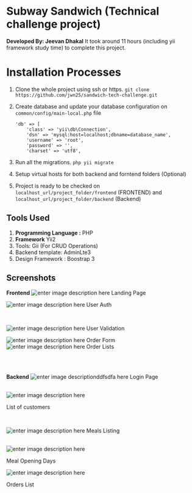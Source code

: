 # Subway Sandwich (Technical challenge project)
**Developed By: Jeevan Dhakal**
It took around 11 hours (including yii framework study time) to complete this project. 

# Installation Processes

 

 1. Clone the whole project using ssh or https.  `git clone https://github.com/jwn25/sandwich-tech-challenge.git`

 3. Create database and update your database configuration on `common/config/main-local.php` file

        'db' => [
    		'class' => 'yii\db\Connection',
    		'dsn' => 'mysql:host=localhost;dbname=database_name',
    		'username' => 'root',
    		'password' => '',
    		'charset' => 'utf8',

 4. Run all the migrations. `php yii migrate`
 5. Setup virtual hosts for both backend and forntend folders (Optional)
 6. Project is ready to be checked on `localhost_url/project_folder/frontend` (FRONTEND) and `localhost_url/project_folder/backend` (Backend)
 

## Tools Used

 1. **Programming Language :** PHP
 2. **Framework** Yii2
 3. Tools: Gii (For CRUD Operations)
 4. Backend template: AdminLte3
 5. Design Framework : Boostrap 3  

## Screenshots


**Frontend**
![enter image description here](https://i.ibb.co/80W5KXY/Screenshot-from-2021-02-06-20-20-14.png)
Landing Page
<br>

![enter image description here](https://i.ibb.co/ZmDs0yL/Screenshot-from-2021-02-06-20-21-10.png)
User Auth

<br>

![enter image description here](https://i.ibb.co/vY23WZg/Screenshot-from-2021-02-06-20-28-02.png)
User Validation
<br>

![enter image description here](https://i.ibb.co/YtVHJjB/Screenshot-from-2021-02-06-20-23-50.png)
Order Form
<br>![enter image description here](https://i.ibb.co/KW4yD8H/Screenshot-from-2021-02-06-20-26-42.png)
Order Lists
<br>




<br>
<br>


**Backend**
![enter image descriptionddfsdfa here](https://i.ibb.co/KWvzf4K/Screenshot-from-2021-02-06-20-12-51.png)
 Login Page
<br>
<br>


![enter image description here](https://i.ibb.co/1M1V8S0/Screenshot-from-2021-02-06-20-14-45.png)

List of customers

<br> 

![enter image description here](https://i.ibb.co/99Dx0yL/Screenshot-from-2021-02-06-20-14-52.png)
Meals Listing

<br> ![enter image description here](https://i.ibb.co/0C4ymd9/Screenshot-from-2021-02-06-20-15-03.png)

Meal Opening Days
<br>

![enter image description here](https://i.ibb.co/K0s1zfd/Screenshot-from-2021-02-06-20-14-49.png)

Orders List

